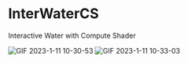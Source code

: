 # InterWaterCS
Interactive Water with Compute Shader

![GIF 2023-1-11 10-30-53](https://user-images.githubusercontent.com/37833000/211704609-64d3e2f1-f449-47b4-a994-2a2618038673.gif)
![GIF 2023-1-11 10-33-03](https://user-images.githubusercontent.com/37833000/211704669-ff780716-a01f-4615-a31b-c353bfd46562.gif)

